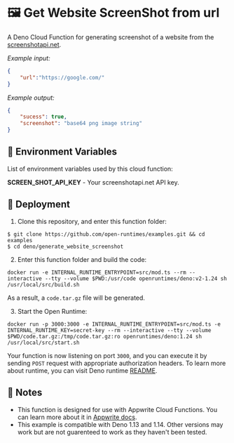 # 🖼️ Get Website ScreenShot from url

A Deno Cloud Function for generating screenshot of a website from the [screenshotapi.net](https://screenshot-api.gitbook.io/screenshot-api-docs/).

_Example input:_

```json
{
    "url":"https://google.com/"
}

```

_Example output:_


```json
{
    "sucess": true,
    "screenshot": "base64 png image string"
}
```

## 📝 Environment Variables

List of environment variables used by this cloud function:

**SCREEN_SHOT_API_KEY** - Your screenshotapi.net API key.

## 🚀 Deployment

1. Clone this repository, and enter this function folder:

```
$ git clone https://github.com/open-runtimes/examples.git && cd examples
$ cd deno/generate_website_screenshot
```

2. Enter this function folder and build the code:
```
docker run -e INTERNAL_RUNTIME_ENTRYPOINT=src/mod.ts --rm --interactive --tty --volume $PWD:/usr/code openruntimes/deno:v2-1.24 sh /usr/local/src/build.sh
```
As a result, a `code.tar.gz` file will be generated.

3. Start the Open Runtime:
```
docker run -p 3000:3000 -e INTERNAL_RUNTIME_ENTRYPOINT=src/mod.ts -e INTERNAL_RUNTIME_KEY=secret-key --rm --interactive --tty --volume $PWD/code.tar.gz:/tmp/code.tar.gz:ro openruntimes/deno:1.24 sh /usr/local/src/start.sh
```

Your function is now listening on port `3000`, and you can execute it by sending `POST` request with appropriate authorization headers. To learn more about runtime, you can visit Deno runtime [README](https://github.com/open-runtimes/open-runtimes/tree/main/runtimes/deno-1.24).

## 📝 Notes
- This function is designed for use with Appwrite Cloud Functions. You can learn more about it in [Appwrite docs](https://appwrite.io/docs/functions).
- This example is compatible with Deno 1.13 and 1.14. Other versions may work but are not guarenteed to work as they haven't been tested.